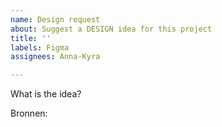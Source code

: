 ```yaml
---
name: Design request
about: Suggest a DESIGN idea for this project
title: ''
labels: Figma
assignees: Anna-Kyra

---
```


What is the idea?

Bronnen:
